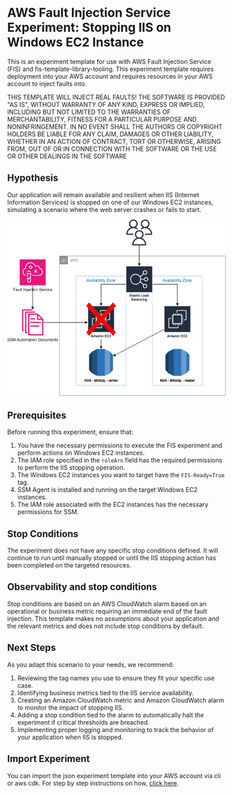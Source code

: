 # AWS Fault Injection Service Experiment: Stopping IIS on Windows EC2 Instance

This is an experiment template for use with AWS Fault Injection Service (FIS) and fis-template-library-tooling. This experiment template requires deployment into your AWS account and requires resources in your AWS account to inject faults into.

THIS TEMPLATE WILL INJECT REAL FAULTS! THE SOFTWARE IS PROVIDED "AS IS", WITHOUT WARRANTY OF ANY KIND, EXPRESS OR IMPLIED, INCLUDING BUT NOT LIMITED TO THE WARRANTIES OF MERCHANTABILITY, FITNESS FOR A PARTICULAR PURPOSE AND NONINFRINGEMENT. IN NO EVENT SHALL THE AUTHORS OR COPYRIGHT
HOLDERS BE LIABLE FOR ANY CLAIM, DAMAGES OR OTHER LIABILITY, WHETHER IN AN ACTION
OF CONTRACT, TORT OR OTHERWISE, ARISING FROM, OUT OF OR IN CONNECTION WITH THE
SOFTWARE OR THE USE OR OTHER DEALINGS IN THE SOFTWARE

## Hypothesis

Our application will remain available and resilient when IIS (Internet Information Services) is stopped on one of our Windows EC2 instances, simulating a scenario where the web server crashes or fails to start.

![Stop IIS Experiment](images/ssm.png)

## Prerequisites

Before running this experiment, ensure that:

1. You have the necessary permissions to execute the FIS experiment and perform actions on Windows EC2 instances.
2. The IAM role specified in the `roleArn` field has the required permissions to perform the IIS stopping operation.
3. The Windows EC2 instances you want to target have the `FIS-Ready=True` tag.
4. SSM Agent is installed and running on the target Windows EC2 instances.
5. The IAM role associated with the EC2 instances has the necessary permissions for SSM.

## Stop Conditions

The experiment does not have any specific stop conditions defined. It will continue to run until manually stopped or until the IIS stopping action has been completed on the targeted resources.

## Observability and stop conditions

Stop conditions are based on an AWS CloudWatch alarm based on an operational or 
business metric requiring an immediate end of the fault injection. This 
template makes no assumptions about your application and the relevant metrics 
and does not include stop conditions by default.

## Next Steps
As you adapt this scenario to your needs, we recommend:
1. Reviewing the tag names you use to ensure they fit your specific use case.
2. Identifying business metrics tied to the IIS service availability.
3. Creating an Amazon CloudWatch metric and Amazon CloudWatch alarm to monitor the impact of stopping IIS.
4. Adding a stop condition tied to the alarm to automatically halt the experiment if critical thresholds are breached.
5. Implementing proper logging and monitoring to track the behavior of your application when IIS is stopped.

## Import Experiment
You can import the json experiment template into your AWS account via cli or aws cdk. For step by step instructions on how, [click here](https://github.com/aws-samples/fis-template-library-tooling). 
